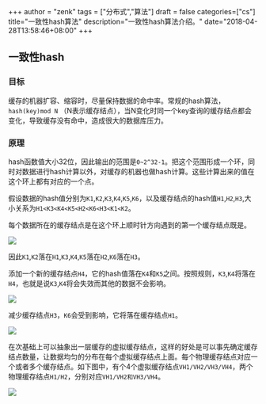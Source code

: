 +++
author = "zenk"
tags = ["分布式","算法"]
draft = false
categories=["cs"]
title="一致性hash算法"
description="一致性hash算法介绍。"
date="2018-04-28T13:58:46+08:00"
+++

## 一致性hash

### 目标

缓存的机器扩容、缩容时，尽量保持数据的命中率。常规的hash算法，`hash(key)mod N` （N表示缓存结点），当N变化时同一个key查询的缓存结点都会变化，导致缓存没有命中，造成很大的数据库压力。

### 原理

hash函数值大小32位，因此输出的范围是`0~2^32-1`。把这个范围形成一个环，同时对数据进行hash计算以外，对缓存的机器也做hash计算。这些计算出来的值在这个环上都有对应的一个点。

假设数据的hash值分别为`K1`,`K2`,`K3`,`K4`,`K5`,`K6`，以及缓存结点的hash值`H1`,`H2`,`H3`,大小关系为`H1<K3<K4<K5<H2<K6<H3<K1<K2`。

每个数据所在的缓存结点是在这个环上顺时针方向遇到的第一个缓存结点既是。

![](/imgs/dist/ch1.png)

因此`K1`,`K2`落在`H1`,`K3`,`K4`,`K5`落在`H2`,`K6`落在`H3`。

添加一个新的缓存结点`H4`，它的hash值落在`K4`和`K5`之间。按照规则，`K3`,`K4`将落在`H4`，也就是说`K3`,`K4`将会失效而其他的数据不会影响。

![](/imgs/dist/ch2.png)

减少缓存结点`H3`，`K6`会受到影响，它将落在缓存结点`H1`。

![](/imgs/dist/ch3.png)

在次基础上可以抽象出一层缓存的虚拟缓存结点，这样的好处是可以事先确定缓存结点数量，让数据均匀的分布在每个虚拟缓存结点上面。每个物理缓存结点对应一个或者多个缓存结点。如下图中，有个4个虚拟缓存结点`VH1/VH2/VH3/VH4`，两个物理缓存结点`H1/H2`，分别对应`VH1/VH2和VH3/VH4`。

![](/imgs/dist/ch4.png)